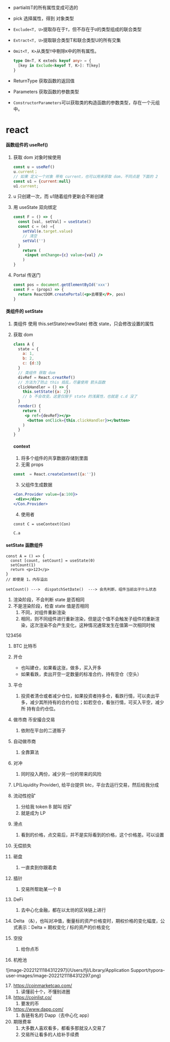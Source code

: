 - partial<T>`将`T的所有属性变成可选的

- pick 选择属性，得到 对象类型

- `Exclude<T, U>`提取存在于`T`，但不存在于`U`的类型组成的联合类型

- `Extract<T, U>`提取联合类型T和联合类型U的所有交集

- `Omit<T, K>`从类型`T`中剔除`K`中的所有属性。

  ```ts
  type Om<T, K exteds keyof any> = {
    [key in Exclude<keyof T, K>]: T[key]
  }
  ```

- ReturnType 获取函数的返回值

- Parameters 获取函数的参数类型
- `ConstructorParameters`可以获取类的构造函数的参数类型，存在一个元组中。







# react

####  函数组件的 useRef()

1. 获取 dom 对象时候使用

   ```js
   const u = useRef()
   u.current；
   // 如果 定义一个对象 带有 current，也可以用来获取 dom，不同点是 下面的 2
   const u1 = {current:null}
   u1.current;
   ```

2. u 只创建一次，而 u1随着组件更新会不断创建

3. 用 useState 双向绑定

   ```jsx
   const F = () => {
     const [val, setVal] = useState()
     const c = (e) ={
       setVal(e.target.value)
       // 清空
       setVal('')
     }
       return (
       	<input onChange={c} value={val} />
       )
   }
   ```

4. Portal 传送门

   ```jsx
   const pos = document.getElementById('xxx')
   const F = (props) => {
     return ReactDOM.createPortal(<p>去哪里</P>, pos)
   }
   ```

   

#### 类组件的 setState

1. 类组件 使用 this.setState(newState) 修改 state，只会修改设置的属性

2. 获取 dom

   

   ```jsx
   class A {
     state = {
       a: 1,
       b: 2,
       c: {d:3}
     }
     // 类组件 获取 dom
     divRef = React.creatRef()
     // 方法为了防止 this 捣乱，尽量使用 箭头函数
     clickHandler = () => {
       this.setState({a: 2}) 
       // b 不会改变。这里仅限于 state 的浅属性，也就是 c.d 没了
     }
     render() {
       return (
       	<p ref={devRef}></p>
         <button onClick={this.clickHandler}></button>
       )
     }
   }
   ```

   #### context
   
   
   
   1. 将多个组件的共享数据存储到里面
   2. 无需 props
   
   ```jsx
   const  = React.createContext({a:''})
   ```
   
   3. 父组件生成数据
   
   ```jsx
   <Con.Provider value={a:100}>
   	<div></div>
   </Con.Provider>
   ```
   
   4. 使用者
   
   ```
   const C = useContext(Con)
   
   C.a
   ```

#### setState 函数组件

```tsx
const A = () => {
  const [count, setCount] = useState(0)
  setCount(1)
  return <p>123</p>
}
// 即使是 1，内存溢出
```

`setCount() --->  dispatchSetDate()  ---> 会先判断，组件当前出于什么状态`

1. 渲染阶段，不会判断 state 是否相同
2. 不是渲染阶段，检查 state 值是否相同
   1. 不同，对组件重新渲染
   2. 相同，则不同组件进行重新渲染，但是这个值不会触发子组件的重新渲染，这次渲染不会产生变化，这种情况通常发生在值第一次相同时候















123456

















1. BTC 比特币

1. 开仓
   - 也叫建仓，如果看这涨，做多，买入开多
   - 如果看跌，卖出开空一定数量的标准合约，持有空仓（空头）

2. 平仓
   1. 投资者清仓或者减少仓位，如果投资者持多仓，看跌行情，可以卖出平多，减少其所持有的合约仓位；如若空仓，看张行情，可买入平空，减少所 持有合约仓位。
3. 做市商   币安撮合交易
   1. 依附在平台的二道贩子
4. 自动做市商
   1. 全靠算法
5. 对冲
   1. 同时投入两份，减少另一份的带来的风险
6. LP(Liquidity Provider), 给平台提供 btc，平台去运行交易，然后给我分成
7. 流动性挖矿
   1. 分给我 token B 就叫 挖矿
   2. 就是成为 LP
8. 滑点
   1. 看到的价格，点交易后，并不是实际看到的价格，这个价格差。可以设置
9. 无偿损失
10. 砸盘
    1. 一直卖到你跟着卖
11. 插针
    1. 交易所帮助某一个 B
12. DeFi
    1. 去中心化金融，都在以太坊的区块链上进行
13. Delta （&），也叫对冲值，衡量标的资产价格变时，期权价格的变化幅度，公式表示：Delta = 期权变化 / 标的资产的价格变化
14. 空投
    1. 给你点币
15. 机枪池

![image-20221211184312297](/Users/fjl/Library/Application Support/typora-user-images/image-20221211184312297.png)



17. https://coinmarketcap.com/
    1. 读懂前十个，不懂别进圈
18. https://coinlist.co/
    1. 要发的币
19. https://www.dapp.com/
    1. 各链有名的 Dapp（去中心化 app）
20. 期限费率
    1. 大多数人喜欢看多，都看多那就没人交易了
    2. 交易所让看多的人给补手续费